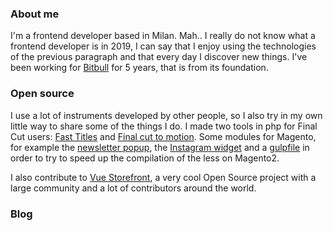 ### About me

I'm a frontend developer based in Milan. Mah.. I really do not know what a frontend developer is in 2019, 
I can say that I enjoy using the technologies of the previous paragraph and that every day I discover new things.
I've been working for [Bitbull](https://www.bitbull.it/) for 5 years, that is from its foundation.

### Open source

I use a lot of instruments developed by other people,
so I also try in my own little way to share some of the things I do.
I made two tools in php for Final Cut users: [Fast Titles](http://www.ilgattohanuovecode.it/tool/final-cut-fast-titles/) 
and [Final cut to motion](http://www.ilgattohanuovecode.it/tool/final-cut-round-trip/). Some modules for Magento, for example the [newsletter popup](https://github.com/bitbull-team/magento2-module-newsletterpopup), the [Instagram widget](https://github.com/bitbull-team/magento2-module-instagramwidget) 
and a [gulpfile](https://github.com/bitbull-team/magento2-gulpfile) in order to try to speed up the compilation of the less on Magento2. 

I also contribute to [Vue Storefront](https://github.com/DivanteLtd/vue-storefront), a very cool Open Source project with a large community and a lot of contributors around the world.

### Blog 
